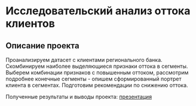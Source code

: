 # Исследовательский анализ оттока клиентов

## Описание проекта

Проанализируем датасет с клиентами регионального банка. Скомбинируем наиболее выделяющиеся признаки оттока в сегменты.  Выберем комбинации признаков с повышенным оттоком, рассмотрим подробнее конечные сегменты - опишем сформированный портрет клиента в сегментах. Подготовим рекомендации по снижению оттока.

Полученные результаты и выводы проекта: [презентация](https://disk.yandex.ru/i/r6lb5oLYvlth2Q)
